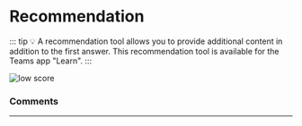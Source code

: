 # Recommendation

::: tip 💡
A recommendation tool allows you to provide additional content in addition to the first answer. This recommendation tool is available for the Teams app "Learn". 
:::

<div class="image_center">
  <img :src="$withBase('/assets/img/virtual-agent-studio/tools/recommendation1.png')" alt="low score">
</div>



### Comments
---

<Commentaire />